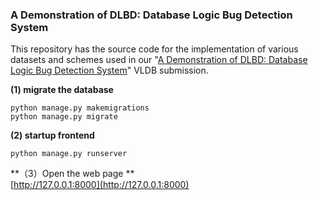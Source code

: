 ### A Demonstration of DLBD: Database Logic Bug Detection System

This repository has the source code for the implementation of various datasets and schemes used in our "[A Demonstration of DLBD: Database Logic Bug Detection System](https://www.vldb.org/pvldb/vol16/p3914-wu.pdf)" VLDB submission.

**(1) migrate the database**  
```
python manage.py makemigrations    
python manage.py migrate
```
**(2) startup frontend**
```
python manage.py runserver
```

**（3）Open the web page **  
[http://127.0.0.1:8000](http://127.0.0.1:8000)


